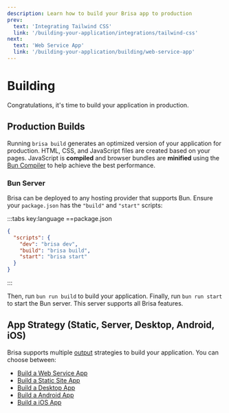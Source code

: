 ```yaml
---
description: Learn how to build your Brisa app to production
prev:
  text: 'Integrating Tailwind CSS'
  link: '/building-your-application/integrations/tailwind-css'
next:
  text: 'Web Service App'
  link: '/building-your-application/building/web-service-app'
---
```


# Building

Congratulations, it's time to build your application in production.

## Production Builds

Running `brisa build` generates an optimized version of your application for production. HTML, CSS, and JavaScript files are created based on your pages. JavaScript is **compiled** and browser bundles are **minified** using the [Bun Compiler](https://bun.sh/docs/bundler) to help achieve the best performance.

### Bun Server

Brisa can be deployed to any hosting provider that supports Bun. Ensure your `package.json` has the `"build"` and `"start"` scripts:

:::tabs key:language
==package.json

```json
{
  "scripts": {
    "dev": "brisa dev",
    "build": "brisa build",
    "start": "brisa start"
  }
}
```

:::

Then, run `bun run build` to build your application. Finally, run `bun run start` to start the Bun server. This server supports all Brisa features.

## App Strategy (Static, Server, Desktop, Android, iOS)

Brisa supports multiple [output](/building-your-application/configuring/output) strategies to build your application. You can choose between:

- [Build a Web Service App](/building-your-application/building/web-service-app)
- [Build a Static Site App](/building-your-application/building/static-site-app)
- [Build a Desktop App](/building-your-application/building/desktop-app)
- [Build a Android App](/building-your-application/building/android-app)
- [Build a iOS App](/building-your-application/building/ios-app)
